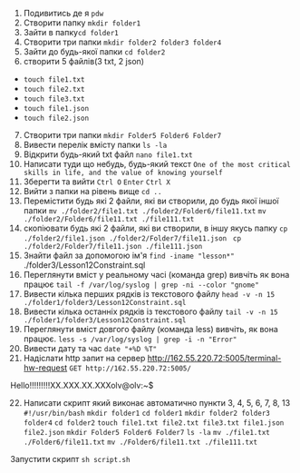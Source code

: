 1. Подивитись де я `pdw`
2. Створити папку `mkdir folder1`
3. Зайти в папку`cd folder1`
4. Створити три папки `mkdir folder2 folder3 folder4`
5. Зайти до будь-якої папки `cd folder2`
6. створити 5 файлів(3 txt, 2 json) 
- `touch file1.txt`
- `touch file2.txt`
- `touch file3.txt`
- `touch file1.json`
- `touch file2.json`
7. Створити три папки `mkdir Folder5 Folder6 Folder7`
8. Вивести перелік вмісту папки `ls -la`
9. Відкрити будь-який txt файл 
`nano file1.txt`
10. Написати туди що небудь, будь-який текст
`One of the most critical skills in life, and the value of knowing yourself`
11. Зберегти та вийти
`Ctrl O`
`Enter`
`Ctrl X` 
12. Вийти з папки на рівень вище `cd ..`
13. Перемістити будь які 2 файли, які ви створили, до будь якої іншої папки 
`mv ./folder2/file1.txt ./folder2/Folder6/file11.txt`
`mv ./folder2/Folder6/file11.txt ./file111.txt`
14. скопіювати будь які 2 файли, які ви створили, в іншу якусь папку 
`cp ./folder2/file1.json ./folder2/Folder7/file11.json `
`cp ./folder2/Folder7/file11.json ./file111.json`
15. Знайти файл за допомогою ім'я 
`find -iname "lesson*"`
./folder3/Lesson12Constraint.sql
16. Переглянути вміст у реальному часі (команда grep) вивчіть як вона працює
`tail -f /var/log/syslog | grep -ni --color "gnome"`
17. Вивести кілька перших рядків із текстового файлу
`head -v -n 15 ./folder1/folder3/Lesson12Constraint.sql`
18. Вивести кілька останніх рядків із текстового файлу
`tail -v -n 15 ./folder1/folder3/Lesson12Constraint.sql`
19. Переглянути вміст довгого файлу (команда less) вивчіть, як вона працює.
`less -s /var/log/syslog | grep -i -n "Error"`
20. Вивести дату та час
`date "+%D %T"`
21. Надіслати http запит на сервер http://162.55.220.72:5005/terminal-hw-request
`GET http://162.55.220.72:5005/`

Hello!!!!!!!!!XX.XXX.XX.XXXolv@olv:~$

22. Написати скрипт який виконає автоматично пункти 3, 4, 5, 6, 7, 8, 13
`#!/usr/bin/bash`
`mkdir folder1`
`cd folder1`
`mkdir folder2 folder3 folder4`
`cd folder2`
`touch file1.txt file2.txt file3.txt file1.json file2.json`
`mkdir Folder5 Folder6 Folder7`
`ls -la`
`mv ./file1.txt ./Folder6/file11.txt`
`mv ./Folder6/file11.txt ./file111.txt`

Запустити скрипт 
`sh script.sh`